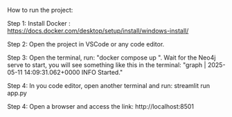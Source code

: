 How to run the project:

Step 1: Install Docker : https://docs.docker.com/desktop/setup/install/windows-install/

Step 2: Open the project in VSCode or any code editor.

Step 3: Open the terminal, run: "docker compose up ".
Wait for the Neo4j serve to start, you will see something like this in the terminal: "graph | 2025-05-11 14:09:31.062+0000 INFO Started."

Step 4: In you code editor, open another terminal and run: streamlit run app.py

Step 4: Open a browser and access the link: http://localhost:8501
